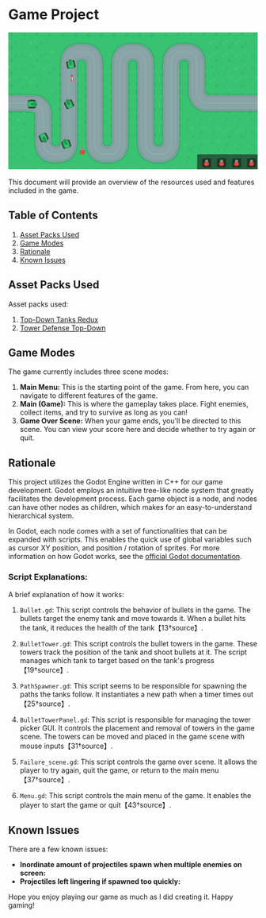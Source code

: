 # Game Project

![gameplay](gameplay.png)

This document will provide an overview of the resources used and features included in the game.

## Table of Contents

1. [Asset Packs Used](#asset-packs-used)
2. [Game Modes](#game-modes)
3. [Rationale](#rationale)
4. [Known Issues](#known-issues)

## Asset Packs Used

Asset packs used:

1. [Top-Down Tanks Redux](https://kenney.nl/assets/top-down-tanks-redux)
2. [Tower Defense Top-Down](https://kenney.nl/assets/tower-defense-top-down)

## Game Modes

The game currently includes three scene modes:

1. **Main Menu:** This is the starting point of the game. From here, you can navigate to different features of the game.
2. **Main (Game):** This is where the gameplay takes place. Fight enemies, collect items, and try to survive as long as you can!
3. **Game Over Scene:** When your game ends, you'll be directed to this scene. You can view your score here and decide whether to try again or quit.

## Rationale

This project utilizes the Godot Engine written in C++ for our game development. Godot employs an intuitive tree-like node system that greatly facilitates the development process. Each game object is a node, and nodes can have other nodes as children, which makes for an easy-to-understand hierarchical system.

In Godot, each node comes with a set of functionalities that can be expanded with scripts. This enables the quick use of global variables such as cursor XY position, and position / rotation of sprites. For more information on how Godot works, see the [official Godot documentation](https://docs.godotengine.org/en/stable/).

### Script Explanations:
A brief explanation of how it works:

1. `Bullet.gd`: This script controls the behavior of bullets in the game. The bullets target the enemy tank and move towards it. When a bullet hits the tank, it reduces the health of the tank【13†source】.

2. `BulletTower.gd`: This script controls the bullet towers in the game. These towers track the position of the tank and shoot bullets at it. The script manages which tank to target based on the tank's progress【19†source】.

3. `PathSpawner.gd`: This script seems to be responsible for spawning the paths the tanks follow. It instantiates a new path when a timer times out【25†source】.

4. `BulletTowerPanel.gd`: This script is responsible for managing the tower picker GUI. It controls the placement and removal of towers in the game scene. The towers can be moved and placed in the game scene with mouse inputs【31†source】.

5. `Failure_scene.gd`: This script controls the game over scene. It allows the player to try again, quit the game, or return to the main menu【37†source】.

6. `Menu.gd`: This script controls the main menu of the game. It enables the player to start the game or quit【43†source】.

## Known Issues

There are a few known issues:

- **Inordinate amount of projectiles spawn when multiple enemies on screen:** 
- **Projectiles left lingering if spawned too quickly:** 

Hope you enjoy playing our game as much as I did creating it. Happy gaming!

